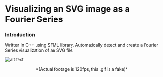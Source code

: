# Visualizing an SVG image as a Fourier Series

### Introduction
Written in C++ using SFML library. Automatically detect and create a Fourier Series visualization of an SVG file.

![alt text](img/or.gif)
<p align=center>*(Actual footage is 120fps, this .gif is a fake)*</p>
